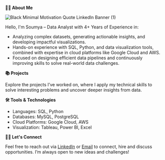 **🙋‍♀️ About Me**

![Black Minimal Motivation Quote LinkedIn Banner (1)](https://github.com/user-attachments/assets/5ff07149-ffa8-48c0-be61-01940514dab2)

Hello, I'm Soumya – Data Analyst with 4+ Years of Experience in:

* Analyzing complex datasets, generating actionable insights, and developing impactful visualizations.
* Hands-on experience with SQL, Python, and data visualization tools, combined with expertise in cloud platforms like Google Cloud and AWS.
* Focused on designing efficient data pipelines and continuously improving skills to solve real-world data challenges.
  
**📚 Projects**

Explore the projects I’ve worked on, where I apply my technical skills to solve interesting problems and uncover deeper insights from data.

**🛠️ Tools & Technologies**

* Languages: SQL, Python
* Databases: MySQL, PostgreSQL
* Cloud Platforms: Google Cloud, AWS
* Visualization: Tableau, Power BI, Excel

**👋🏻 Let's Connect**

Feel free to reach out via [LinkedIn](https://www.linkedin.com/in/soumyathoutam/) or [Email](mailto:soumyathoutam8@gmail.com) to connect, hire and discuss opportunities. I’m always open to new ideas and challenges!
<!--
**soumya-thoutam/soumya-thoutam** is a ✨ _special_ ✨ repository because its `README.md` (this file) appears on your GitHub profile.

Here are some ideas to get you started:

- 🔭 I’m currently working on ...
- 🌱 I’m currently learning ...
- 👯 I’m looking to collaborate on ...
- 🤔 I’m looking for help with ...
- 💬 Ask me about ...
- 📫 How to reach me: ...
- 😄 Pronouns: ...
- ⚡ Fun fact: ...
-->
